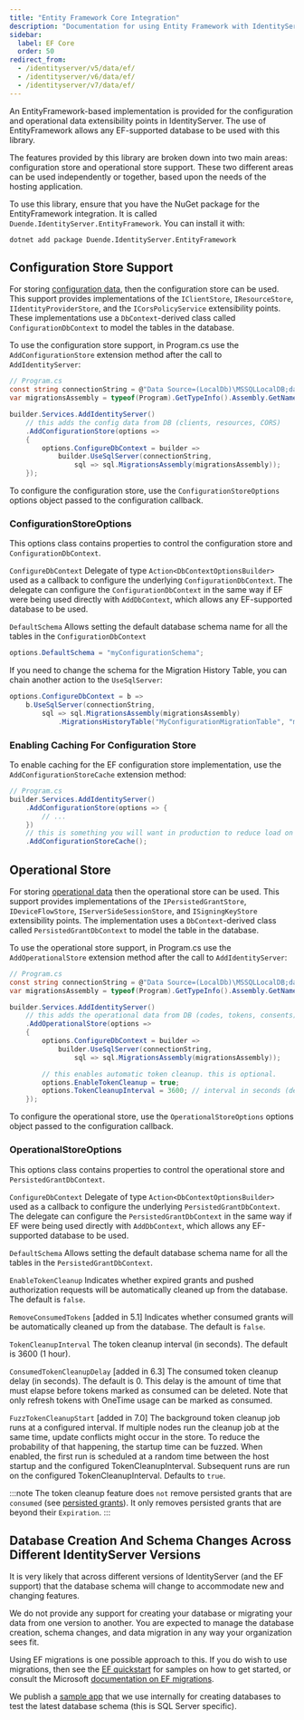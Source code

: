 ```yaml
---
title: "Entity Framework Core Integration"
description: "Documentation for using Entity Framework with IdentityServer to store configuration and operational data in any EF-supported database"
sidebar:
  label: EF Core
  order: 50
redirect_from:
  - /identityserver/v5/data/ef/
  - /identityserver/v6/data/ef/
  - /identityserver/v7/data/ef/
---
```


An EntityFramework-based implementation is provided for the configuration and operational data extensibility points in IdentityServer.
The use of EntityFramework allows any EF-supported database to be used with this library.

The features provided by this library are broken down into two main areas: configuration store and operational store support.
These two different areas can be used independently or together, based upon the needs of the hosting application.

To use this library, ensure that you have the NuGet package for the EntityFramework integration. 
It is called `Duende.IdentityServer.EntityFramework`.
You can install it with:

```
dotnet add package Duende.IdentityServer.EntityFramework
```

## Configuration Store Support
For storing [configuration data](/identityserver/configuration/), then the configuration store can be used.
This support provides implementations of the `IClientStore`, `IResourceStore`, `IIdentityProviderStore`, and the `ICorsPolicyService` extensibility points.
These implementations use a `DbContext`-derived class called `ConfigurationDbContext` to model the tables in the database.

To use the configuration store support, in Program.cs use the `AddConfigurationStore` extension method after the call to `AddIdentityServer`:

```csharp
// Program.cs
const string connectionString = @"Data Source=(LocalDb)\MSSQLLocalDB;database=YourIdentityServerDatabase;trusted_connection=yes;";
var migrationsAssembly = typeof(Program).GetTypeInfo().Assembly.GetName().Name;

builder.Services.AddIdentityServer()
    // this adds the config data from DB (clients, resources, CORS)
    .AddConfigurationStore(options =>
    {
        options.ConfigureDbContext = builder =>
            builder.UseSqlServer(connectionString,
                sql => sql.MigrationsAssembly(migrationsAssembly));
    });
```

To configure the configuration store, use the `ConfigurationStoreOptions` options object passed to the configuration callback.

### ConfigurationStoreOptions
This options class contains properties to control the configuration store and `ConfigurationDbContext`.

`ConfigureDbContext`
    Delegate of type `Action<DbContextOptionsBuilder>` used as a callback to configure the underlying `ConfigurationDbContext`.
    The delegate can configure the `ConfigurationDbContext` in the same way if EF were being used directly with `AddDbContext`, which allows any EF-supported database to be used.

`DefaultSchema`
    Allows setting the default database schema name for all the tables in the `ConfigurationDbContext`

```csharp
options.DefaultSchema = "myConfigurationSchema";      
```

If you need to change the schema for the Migration History Table, you can chain another action to the `UseSqlServer`:

```csharp
options.ConfigureDbContext = b =>
    b.UseSqlServer(connectionString,
        sql => sql.MigrationsAssembly(migrationsAssembly)
            .MigrationsHistoryTable("MyConfigurationMigrationTable", "myConfigurationSchema"));
```

### Enabling Caching For Configuration Store

To enable caching for the EF configuration store implementation, use the `AddConfigurationStoreCache` extension method:

```csharp
// Program.cs
builder.Services.AddIdentityServer()
    .AddConfigurationStore(options => {
        // ... 
    })
    // this is something you will want in production to reduce load on and requests to the DB
    .AddConfigurationStoreCache();
```

## Operational Store
For storing [operational data](/identityserver/data/operational/) then the operational store can be used.
This support provides implementations of the `IPersistedGrantStore`, `IDeviceFlowStore`, `IServerSideSessionStore`, and `ISigningKeyStore` extensibility points.
The implementation uses a `DbContext`-derived class called `PersistedGrantDbContext` to model the table in the database.

To use the operational store support, in Program.cs use the `AddOperationalStore` extension method after the call to `AddIdentityServer`:

```csharp
// Program.cs
const string connectionString = @"Data Source=(LocalDb)\MSSQLLocalDB;database=YourIdentityServerDatabase;trusted_connection=yes;";
var migrationsAssembly = typeof(Program).GetTypeInfo().Assembly.GetName().Name;

builder.Services.AddIdentityServer()
    // this adds the operational data from DB (codes, tokens, consents)
    .AddOperationalStore(options =>
    {
        options.ConfigureDbContext = builder =>
            builder.UseSqlServer(connectionString,
                sql => sql.MigrationsAssembly(migrationsAssembly));

        // this enables automatic token cleanup. this is optional.
        options.EnableTokenCleanup = true;
        options.TokenCleanupInterval = 3600; // interval in seconds (default is 3600)
    });
```

To configure the operational store, use the `OperationalStoreOptions` options object passed to the configuration callback.

### OperationalStoreOptions
This options class contains properties to control the operational store and `PersistedGrantDbContext`.

`ConfigureDbContext`
    Delegate of type `Action<DbContextOptionsBuilder>` used as a callback to configure the underlying `PersistedGrantDbContext`.
    The delegate can configure the `PersistedGrantDbContext` in the same way if EF were being used directly with `AddDbContext`, which allows any EF-supported database to be used.

`DefaultSchema`
    Allows setting the default database schema name for all the tables in the `PersistedGrantDbContext`.

`EnableTokenCleanup`
    Indicates whether expired grants and pushed authorization requests will be automatically cleaned up from the database. The default is `false`.

`RemoveConsumedTokens` [added in 5.1]
    Indicates whether consumed grants will be automatically cleaned up from the database. The default is `false`.
        
`TokenCleanupInterval`
    The token cleanup interval (in seconds). The default is 3600 (1 hour).

`ConsumedTokenCleanupDelay` [added in 6.3]
    The consumed token cleanup delay (in seconds). The default is 0. This delay is the amount of time that must elapse before tokens marked as consumed can be deleted. Note that only refresh tokens with
    OneTime usage can be marked as consumed. 

`FuzzTokenCleanupStart` [added in 7.0]
    The background token cleanup job runs at a configured interval. If multiple nodes run the cleanup job at the same time, update conflicts might occur in the store. To reduce the probability of that happening, the startup time can be fuzzed. When enabled, the first run is scheduled at a random time between the host startup and the configured
    TokenCleanupInterval. Subsequent runs are run on the configured TokenCleanupInterval. Defaults to `true`.


:::note
The token cleanup feature does `not` remove persisted grants that are `consumed` (see [persisted grants](/identityserver/reference/stores/persisted-grant-store/)). It only removes persisted grants that are beyond their `Expiration`.
:::

## Database Creation And Schema Changes Across Different IdentityServer Versions

It is very likely that across different versions of IdentityServer (and the EF support) that the database schema will change to accommodate new and changing features.

We do not provide any support for creating your database or migrating your data from one version to another. 
You are expected to manage the database creation, schema changes, and data migration in any way your organization sees fit.

Using EF migrations is one possible approach to this. 
If you do wish to use migrations, then see the [EF quickstart](/identityserver/quickstarts/4-entity-framework/) for samples on how to get started, or consult the Microsoft [documentation on EF migrations](https://docs.microsoft.com/en-us/ef/core/managing-schemas/migrations/index).

We publish a [sample app](https://github.com/DuendeSoftware/products/tree/main/identity-server/migrations/IdentityServerDb) that we use internally for creating databases to test the latest database schema (this is SQL Server specific).
